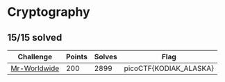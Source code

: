 # Cryptography
## 15/15 solved

|Challenge|Points|Solves|Flag|
|---------|------|------|----|
|[Mr-Worldwide](Mr-Worldwide/Mr-Worldwide.md)|200|2899|picoCTF{KODIAK_ALASKA}|

